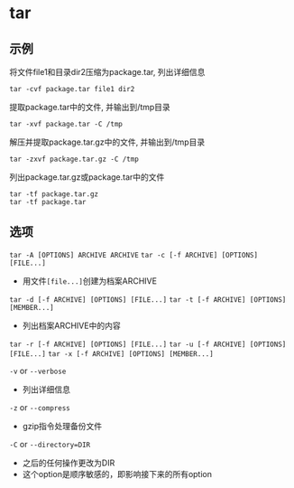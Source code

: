 # tar

## 示例

将文件file1和目录dir2压缩为package.tar, 列出详细信息

```shell
tar -cvf package.tar file1 dir2
```

提取package.tar中的文件, 并输出到/tmp目录

```shell 
tar -xvf package.tar -C /tmp
```

解压并提取package.tar.gz中的文件, 并输出到/tmp目录

```shell
tar -zxvf package.tar.gz -C /tmp
```

列出package.tar.gz或package.tar中的文件

```shell
tar -tf package.tar.gz
tar -tf package.tar
```


## 选项

`tar -A [OPTIONS] ARCHIVE ARCHIVE`
`tar -c [-f ARCHIVE] [OPTIONS] [FILE...]`

- 用文件`[file...]`创建为档案ARCHIVE

`tar -d [-f ARCHIVE] [OPTIONS] [FILE...]`
`tar -t [-f ARCHIVE] [OPTIONS] [MEMBER...]`

- 列出档案ARCHIVE中的内容

`tar -r [-f ARCHIVE] [OPTIONS] [FILE...]`
`tar -u [-f ARCHIVE] [OPTIONS] [FILE...]`
`tar -x [-f ARCHIVE] [OPTIONS] [MEMBER...]`

`-v` or `--verbose`

- 列出详细信息

`-z` or `--compress`

- gzip指令处理备份文件

`-C` or `--directory=DIR`

- 之后的任何操作更改为DIR
- 这个option是顺序敏感的，即影响接下来的所有option

